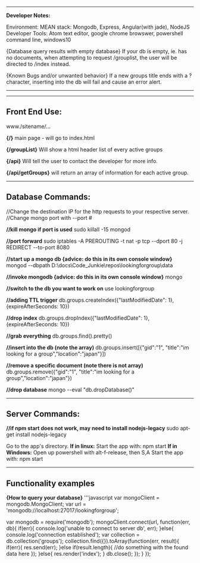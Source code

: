 -------------------------------------------------------------------------------
**Developer Notes:**

Environment:
MEAN stack:
  Mongodb, Express, Angular(with jade), NodeJS
Developer Tools:
  Atom text editor, google chrome browswer, powershell command line, windows10


{Database query results with empty database}
If your db is empty, ie. has no documents, when attempting to request
/grouplist, the user will be directed to /index instead.

{Known Bugs and/or unwanted behavior}
If a new groups title ends with a ? character, inserting into the db
will fail and cause an error alert.

-------------------------------------------------------------------------------

-------------------------------------------------------------------------------
Front End Use:
-------------------------------------------------------------------------------
www./sitename/...

**{/}**
main page - will go to index.html

**{/groupList}**
Will show a html header list of every active groups

**{/api}**
Will tell the user to contact the developer for more info.

**{/api/getGroups}**
will return an array of information for each active group.

-------------------------------------------------------------------------------
Database Commands:
-------------------------------------------------------------------------------
//Change the destination IP for the http requests to your respective server.
//Change mongo port with --port #

**//kill mongo if port is used**
sudo killall -15 mongod

**//port forward**
sudo iptables -A PREROUTING -t nat -p tcp --dport 80 -j REDIRECT --to-port 8080

**//start up a mongo db {advice: do this in its own console window}**
mongod --dbpath D:\docs\Code_Junkie\repos\lookingforgroup\data

**//invoke mongodb {advice: do this in its own console window}**
mongo

**//switch to the db you want to work on**
use lookingforgroup

**//adding TTL trigger**
db.groups.createIndex({"lastModifiedDate": 1}, {expireAfterSeconds: 10})

**//drop index**
db.groups.dropIndex({"lastModifiedDate": 1}, {expireAfterSeconds: 10})

**//grab everything**
db.groups.find().pretty()

**//insert into the db (note the array)**
db.groups.insert([{"gid":"1",
                "title":"im looking for a group","location":"japan"}])

**//remove a specific document (note there is not array)**
db.groups.remove({"gid":"1",
                "title":"im looking for a group","location":"japan"})

**//drop database**
mongo <dbname> --eval "db.dropDatabase()"

-------------------------------------------------------------------------------
Server Commands:
-------------------------------------------------------------------------------
**//if npm start does not work, may need to install nodejs-legacy**
sudo apt-get install nodejs-legacy

Go to the app's directory.
  **If in linux:**
    Start the app with: npm start
  **If in Windows:**
    Open up powershell with alt-f-release, then S,A
    Start the app with: npm start

-------------------------------------------------------------------------------
Functionality examples
-------------------------------------------------------------------------------

**{How to query your database}**
'''javascript
var mongoClient = mongodb.MongoClient;
var url = 'mongodb://localhost:27017/lookingforgroup';

var mongodb = require('mongodb');
mongoClient.connect(url, function(err, db){
  if(err){
    console.log('unable to connect to server db', err);
  }else{
    console.log('connection established');
    var collection = db.collection('groups');
    collection.find({}).toArray(function(err, result){
      if(err){
        res.send(err);
      }else if(result.length){
          //do something with the found data here
       });
      }else{
        res.render('index');
      }
      db.close();
    });
  }
});
